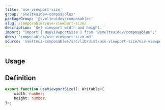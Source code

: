 ```yaml
---
title: 'use-viewport-size'
group: 'svelteuidev-composables'
packageGroup: '@svelteuidev/composables'
slug: /composables/use-viewport-size/
description: 'Get viewport width and height.'
import: "import { useViewportSize } from '@svelteuidev/composables';"
docs: 'composables/use-viewport-size.md'
source: 'svelteui-composables/src/lib/dist/use-viewport-size/use-viewport-size.ts'
---
```


<script lang='ts'>
    import { Demo, ComposableDemos } from "@svelteuidev/demos";
    import { Heading } from 'components'
</script>

<Heading />

## Usage

<Demo demo={ComposableDemos.useViewportSizeDemo.usage} />

## Definition

```ts
export function useViewportSize(): Writable<{
	width: number;
	height: number;
}>;
```
